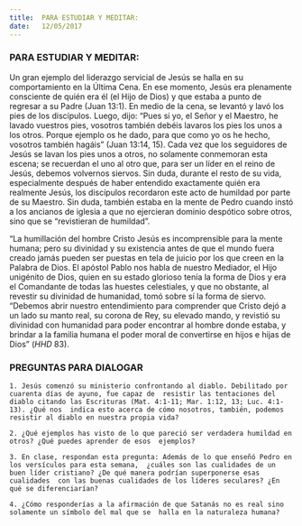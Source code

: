 ```yaml
---
title:  PARA ESTUDIAR Y MEDITAR: 
date:   12/05/2017
---
```


### PARA ESTUDIAR Y MEDITAR: 

Un gran ejemplo del liderazgo servicial de Jesús se halla en su comportamiento en la Última Cena. En ese  momento, Jesús era plenamente consciente de quién era él (el Hijo de Dios) y que estaba a punto de regresar a  su Padre (Juan 13:1). En medio de la cena, se levantó y lavó los pies de los discípulos. Luego, dijo: “Pues si yo, el  Señor y el Maestro, he lavado vuestros pies, vosotros también debéis lavaros los pies los unos a los otros.  Porque ejemplo os he dado, para que como yo os he hecho, vosotros también hagáis” (Juan 13:14, 15). Cada vez  que los seguidores de Jesús se lavan los pies unos a otros, no solamente conmemoran esta escena; se  recuerdan el uno al otro que, para ser un líder en el reino de Jesús, debemos volvernos siervos. Sin duda,  durante el resto de su vida, especialmente después de haber entendido exactamente quién era realmente  Jesús, los discípulos recordaron este acto de humildad por parte de su Maestro. Sin duda, también estaba en la  mente de Pedro cuando instó a los ancianos de iglesia a que no ejercieran dominio despótico sobre otros, sino  que se “revistieran de humildad”. 

“La humillación del hombre Cristo Jesús es incomprensible para la mente humana; pero su divinidad y su  existencia antes de que el mundo fuera creado jamás pueden ser puestas en tela de juicio por los que creen en  la Palabra de Dios. El apóstol Pablo nos habla de nuestro Mediador, el Hijo unigénito de Dios, quien en su  estado glorioso tenía la forma de Dios y era el Comandante de todas las huestes celestiales, y que no obstante,  al revestir su divinidad de humanidad, tomó sobre sí la forma de siervo. “Debemos abrir nuestro entendimiento  para comprender que Cristo dejó a un lado su manto real, su corona de Rey, su elevado mando, y revistió su  divinidad con humanidad para poder encontrar al hombre donde estaba, y brindar a la familia humana el poder  moral de convertirse en hijos e hijas de Dios” (*HHD* 83). 

### PREGUNTAS PARA DIALOGAR

`1. Jesús comenzó su ministerio confrontando al diablo. Debilitado por cuarenta días de ayuno, fue capaz de  resistir las tentaciones del diablo citando las Escrituras (Mat. 4:1-11; Mar. 1:12, 13; Luc. 4:1-13). ¿Qué nos  indica esto acerca de cómo nosotros, también, podemos resistir al diablo en nuestra propia vida?`

`2. ¿Qué ejemplos has visto de lo que pareció ser verdadera humildad en otros? ¿Qué puedes aprender de esos  ejemplos?`
 
`3. En clase, respondan esta pregunta: Además de lo que enseñó Pedro en los versículos para esta semana,  ¿cuáles son las cualidades de un buen líder cristiano? ¿De qué manera podrían superponerse esas cualidades  con las buenas cualidades de los líderes seculares? ¿En qué se diferenciarían?`
 
`4. ¿Cómo responderías a la afirmación de que Satanás no es real sino solamente un símbolo del mal que se  halla en la naturaleza humana?` 